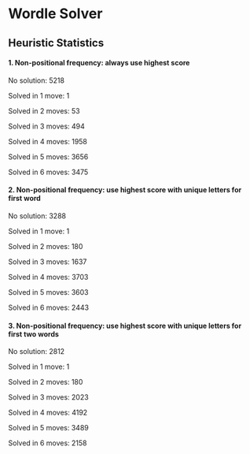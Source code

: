 # Wordle Solver

## Heuristic Statistics
#### 1. Non-positional frequency: always use highest score
No solution: 5218

Solved in 1 move: 1

Solved in 2 moves: 53

Solved in 3 moves: 494

Solved in 4 moves: 1958

Solved in 5 moves: 3656

Solved in 6 moves: 3475

#### 2. Non-positional frequency: use highest score with unique letters for first word
No solution: 3288

Solved in 1 move: 1

Solved in 2 moves: 180

Solved in 3 moves: 1637

Solved in 4 moves: 3703

Solved in 5 moves: 3603

Solved in 6 moves: 2443

#### 3. Non-positional frequency: use highest score with unique letters for first two words
No solution: 2812

Solved in 1 move: 1

Solved in 2 moves: 180

Solved in 3 moves: 2023

Solved in 4 moves: 4192

Solved in 5 moves: 3489

Solved in 6 moves: 2158
